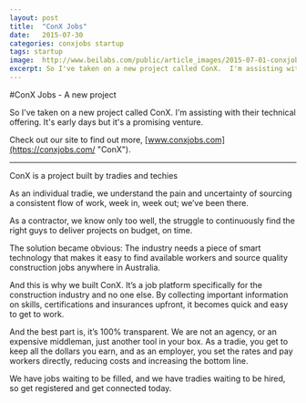```yaml
---
layout: post
title:  "ConX Jobs"
date:   2015-07-30 
categories: conxjobs startup
tags: startup
image:  http://www.beilabs.com/public/article_images/2015-07-01-conxjobs/conxjobs.png
excerpt: So I've taken on a new project called ConX.  I'm assisting with their technical offering.  It's early days but it's a promising venture.  
---
```

#ConX Jobs - A new project

So I've taken on a new project called ConX.  I'm assisting with their technical offering.  It's early days but it's a promising venture.  

Check out our site to find out more,  [www.conxjobs.com](https://conxjobs.com/ "ConX").

----

ConX is a project built by tradies and techies

As an individual tradie, we understand the pain and uncertainty of sourcing a consistent flow of work, week in, week out; we’ve been there.

As a contractor, we know only too well, the struggle to continuously find the right guys to deliver projects on budget, on time.

The solution became obvious: The industry needs a piece of smart technology that makes it easy to find available workers and source quality construction jobs anywhere in Australia.

And this is why we built ConX. It’s a job platform specifically for the construction industry and no one else. By collecting important information on skills, certifications and insurances upfront, it becomes quick and easy to get to work.

And the best part is, it’s 100% transparent. We are not an agency, or an expensive middleman, just another tool in your box. As a tradie, you get to keep all the dollars you earn, and as an employer, you set the rates and pay workers directly, reducing costs and increasing the bottom line.

We have jobs waiting to be filled, and we have tradies waiting to be hired, so get registered and get connected today.

